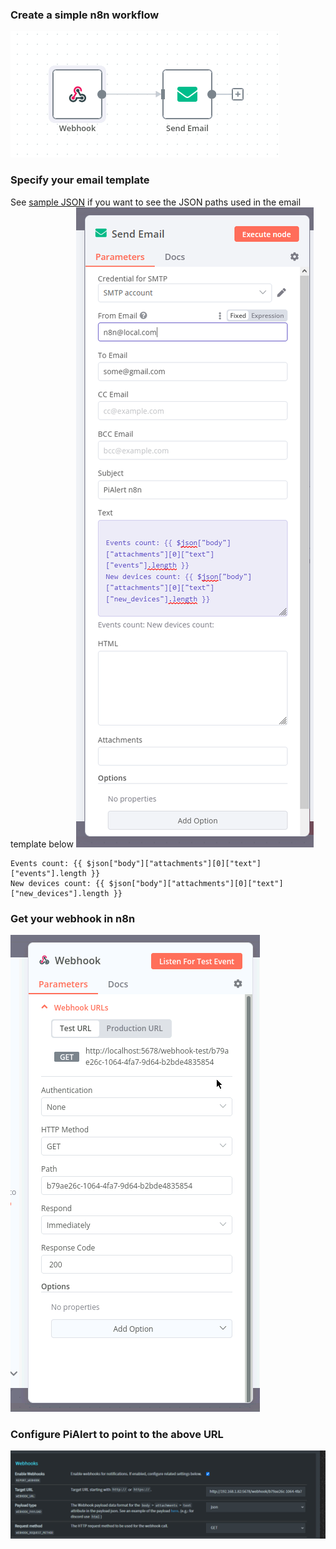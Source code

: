### Create a simple n8n workflow

![n8n workflow](/docs/img/WEBHOOK_N8N/n8n_workflow.png)

### Specify your email template 
See [sample JSON](https://github.com/jokob-sk/Pi.Alert/blob/main/back/webhook_json_sample.json) if you want to see the JSON paths used in the email template below
![Email template](/docs/img/WEBHOOK_N8N/n8n_send_email_settings.png)

```
Events count: {{ $json["body"]["attachments"][0]["text"]["events"].length }}
New devices count: {{ $json["body"]["attachments"][0]["text"]["new_devices"].length }}
```

### Get your webhook in n8n
![n8n webhook URL](/docs/img/WEBHOOK_N8N/n8n_webhook_settings.png)

### Configure PiAlert to point to the above URL
![PiAlert config](/docs/img/WEBHOOK_N8N/Webhook_settings.png)
